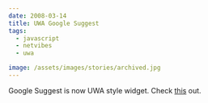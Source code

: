 ```yaml
---
date: 2008-03-14
title: UWA Google Suggest
tags:
  - javascript
  - netvibes
  - uwa

image: /assets/images/stories/archived.jpg
---
```


Google Suggest is now UWA style widget. Check [this](http://eco.netvibes.com/widgets/110/google-suggest) out.
